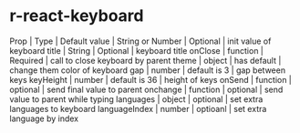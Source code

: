 # r-react-keyboard
Prop | Type | Default
value | String or Number | Optional | init value of keyboard
title | String | Optional | keyboard title
onClose | function | Required | call to close keyboard by parent
theme | object | has default | change them color of keyboard
gap | number | default is 3 | gap between keys
keyHeight | number | default is 36 | height of keys
onSend | function | optional | send final value to parent
onchange | function | optional | send value to parent while typing
languages | object | optional | set extra languages to keyboard
languageIndex | number | optioanl | set extra language by index

